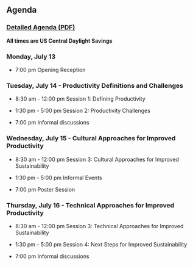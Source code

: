 
## Agenda

### [Detailed Agenda (PDF)](CW20-Agenda.pdf)

**All times are US Central Daylight Savings**

### Monday, July 13
-  7:00 pm Opening Reception <!-- - Sexton Commons -->

### Tuesday, July 14 - **Productivity Definitions and Challenges**
<!-- -  7:00 - 8:30 am Breakfast - Refectory -->
-  8:30 am - 12:00 pm Session 1: Defining Productivity <!-- - Quad 264 -->
<!-- - 12:00 pm Lunch - Refectory -->
-  1:30 pm - 5:00 pm Session 2: Productivity Challenges <!-- - Quad 264 -->
 <!-- -  5:00 - 6:30 pm Dinner - Refectory -->
-  7:00 pm Informal discussions <!-- - Sexton Commons -->

### Wednesday, July 15 - **Cultural Approaches for Improved Productivity**
<!-- -  7:00 - 8:30 am Breakfast - Refectory -->
-  8:30 am - 12:00 pm Session 3: Cultural Approaches for Improved Sustainability <!-- - Quad 264 -->
<!-- - 12:00 pm Lunch - Refectory -->
-  1:30 pm - 5:00 pm Informal Events
<!-- -  5:00 - 6:30 pm Dinner - Refectory (Optional) -->
-  7:00 pm Poster Session <!-- - Alcuin Library -->

### Thursday, July 16 - **Technical Approaches for Improved Productivity**
<!-- -  7:00 - 8:30 am Breakfast - Refectory -->
-  8:30 am - 12:00 pm Session 3: Technical Approaches for Improved Sustainability <!-- - Quad 264 -->
<!-- - 12:00 pm Lunch - Refectory -->
-  1:30 pm - 5:00 pm Session 4: Next Steps for Improved Sustainability <!-- - Quad 264 -->
<!-- -  5:00 - 6:30 pm Dinner - Refectory -->
-  7:00 pm Informal discussions <!-- - Sexton Commons -->

<!-- ### Friday, July 17 - Departure -->
